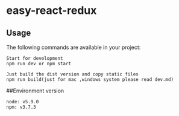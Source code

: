 # easy-react-redux

## Usage
The following commands are available in your project:


	Start for development	
    npm run dev or npm start

	Just build the dist version and copy static files
    npm run build(just for mac ,windows system please read dev.md)


##Environment version

```
node: v5.9.0
npm: v3.7.3
```
